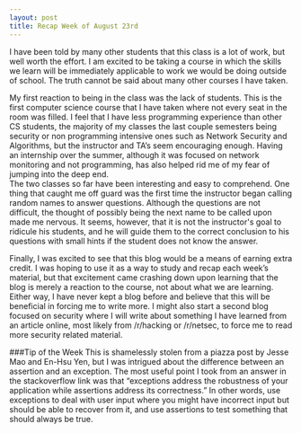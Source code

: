```yaml
---
layout: post
title: Recap Week of August 23rd
---
```


I have been told by many other students that this class is a lot of work, but well worth the effort. I am excited to be taking a course in which the skills we learn will be immediately applicable to work we would be doing outside of school. The truth cannot be said about many other courses I have taken. 

My first reaction to being in the class was the lack of students. This is the first computer science course that I have taken where not every seat in the room was filled. I feel that I have less programming experience than other CS students, the majority of my classes the last couple semesters being security or non programming intensive ones such as Network Security and Algorithms, but the instructor and TA’s seem encouraging enough. Having an internship over the summer, although it was focused on network monitoring and not programming, has also helped rid me of my fear of jumping into the deep end.  <br>
The two classes so far have been interesting and easy to comprehend. One thing that caught me off guard was the first time the instructor began calling random names to answer questions. Although the questions are not difficult, the thought of possibly being the next name to be called upon made me nervous. It seems, however, that it is not the instructor's goal to ridicule his students, and he will guide them to the correct conclusion to his questions with small hints if the student does not know the answer. 

Finally, I was excited to see that this blog would be a means of earning extra credit. I was hoping to use it as a way to study and recap each week’s material, but that excitement came crashing down upon learning that the blog is merely a reaction to the course, not about what we are learning. Either way, I have never kept a blog before and believe that this will be beneficial in forcing me to write more. I might also start a second blog focused on security where I will write about something I have learned from an article online, most likely from /r/hacking or /r/netsec, to force me to read more security related material.

###Tip of the Week
This is shamelessly stolen from a piazza post by Jesse Mao and En-Hsu Yen, but I was intrigued about the difference between an assertion and an exception. The most useful point I took from an answer in the stackoverflow link was that “exceptions address the robustness of your application while assertions address its correctness.” In other words, use exceptions to deal with user input where you might have incorrect input but should be able to recover from it, and use assertions to test something that should always be true. 
